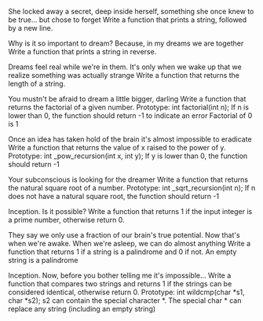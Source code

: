 She locked away a secret, deep inside herself, something she once knew to be true... but chose to forget Write a function that prints a string, followed by a new line.

Why is it so important to dream? Because, in my dreams we are together Write a function that prints a string in reverse.

Dreams feel real while we're in them. It's only when we wake up that we realize something was actually strange Write a function that returns the length of a string.

You mustn't be afraid to dream a little bigger, darling Write a function that returns the factorial of a given number. Prototype: int factorial(int n); If n is lower than 0, the function should return -1 to indicate an error Factorial of 0 is 1

Once an idea has taken hold of the brain it's almost impossible to eradicate Write a function that returns the value of x raised to the power of y. Prototype: int _pow_recursion(int x, int y); If y is lower than 0, the function should return -1

Your subconscious is looking for the dreamer Write a function that returns the natural square root of a number. Prototype: int _sqrt_recursion(int n); If n does not have a natural square root, the function should return -1

Inception. Is it possible? Write a function that returns 1 if the input integer is a prime number, otherwise return 0.

They say we only use a fraction of our brain's true potential. Now that's when we're awake. When we're asleep, we can do almost anything Write a function that returns 1 if a string is a palindrome and 0 if not. An empty string is a palindrome

Inception. Now, before you bother telling me it's impossible... Write a function that compares two strings and returns 1 if the strings can be considered identical, otherwise return 0. Prototype: int wildcmp(char *s1, char *s2); s2 can contain the special character *. The special char * can replace any string (including an empty string)
